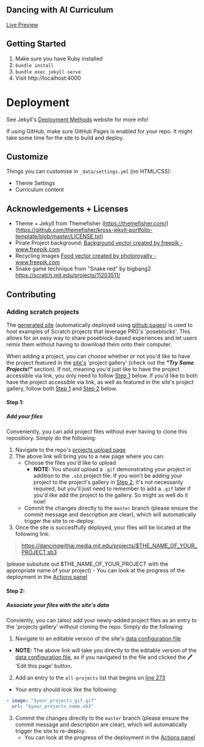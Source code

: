 ## Dancing with AI Curriculum 

[Live Preview](https://dancingwithai.media.mit.edu)

## Getting Started

1. Make sure you have Ruby installed
2. `bundle install`
3. `bundle exec jekyll serve`
4. Visit http://localhost:4000 

# Deployment

See Jekyll's [Deployment Methods](https://jekyllrb.com/docs/deployment-methods/) website for more info!

If using GitHub, make sure GitHub Pages is enabled for your repo. It might take some time for the site to build and deploy.

## Customize

Things you can customise in `_data/settings.yml` (no HTML/CSS):

- Theme Settings
- Curriculum content

## Acknowledgements + Licenses

- Theme + Jekyll from Themefisher (https://themefisher.com/) (https://github.com/themefisher/kross-jekyll-portfolio-template/blob/master/LICENSE.txt)
- Pirate Project background: <a href="https://www.freepik.com/free-photos-vectors/background">Background vector created by freepik - www.freepik.com</a>
- Recycling images <a href="https://www.freepik.com/free-photos-vectors/food">Food vector created by photoroyalty - www.freepik.com</a>
- Snake game technique from "Snake red" by bigbang2 https://scratch.mit.edu/projects/11203511/

## Contributing 

### Adding scratch projects

The [generated site](https://dancingwithai.media.mit.edu) (automatically deployed using [github pages](https://pages.github.com/)) is used to host examples of Scratch projects that leverage PRG's 'poseblocks'. This allows for an easy way to share poseblock-based experiences and let users *remix* them without having to download them onto their computer. 

When adding a project, you can choose whether or not you'd like to have the project featured in the [site's](https://dancingwithai.media.mit.edu) 'project gallery' (check out the ***"Try Some Projects!"*** section). If not, meaning you'd just like to have the project accessible via link, you only need to follow [Step 1](#step-1) below. If you'd like to both have the project accessible via link, as well as featured in the site's project gallery, follow both [Step 1](#step-1) and [Step 2](#step-2) below. 

#### Step 1:
##### Add your files

Conveniently, you can add project files without ever having to clone this repositiory. Simply do the following:

1. Navigate to the repo's [projects upload page](https://github.com/dancingwithai/dancingwithai.github.io/upload/master/projects)
3. The above link will bring you to a new page where you can:
    - Choose the files you'd like to upload
      - **NOTE:** You should upload a `.gif` demonstrating your project in addition to the `.sb3` project file. If you won't be adding your project to the project's gallery in [Step 2](#step-2), it's not necessarily required, but you'll just need to remember to add a `.gif` later if you'd like add the project to the gallery. So might as well do it now! 
    - Commit the changes directly to the `master` branch (please ensure the commit message and description are clear), which will automatically trigger the site to re-deploy.
4. Once the site is succesffully deployed, your files will be located at the following link: 
> https://dancingwithai.media.mit.edu/projects/$THE_NAME_OF_YOUR_PROJECT.sb3 

(please subsitute out $THE_NAME_OF_YOUR_PROJECT with the appropriate name of your project)
    - You can look at the progress of the deployment in the [Actions panel](https://github.com/dancingwithai/dancingwithai.github.io/actions)

#### Step 2:
##### Associate your files with the site's data 
  
Conviently, you can (also) add your newly-added project files as an entry to the 'projects gallery' without cloning the repo. Simply do the following:
  
1. Navigate to an editable version of the site's [data configuration file](https://github.com/dancingwithai/dancingwithai.github.io/edit/master/_data/settings.yml)
  - **NOTE:** The above link will take you directly to the editable version of the [data configuration file](https://github.com/dancingwithai/dancingwithai.github.io/blob/master/_data/settings.yml), as if you navigated to the file and clicked the 🖊️ 'Edit this page' button.
2. Add an entry to the `all-projects` list that begins on [line 273](https://github.com/dancingwithai/dancingwithai.github.io/blob/master/_data/settings.yml#L273)
  - Your entry should look like the following: 
  ```yaml
  - image: "$your_projects_gif.gif"
    url: "$your_projects_name.sb3"
  ```
3. Commit the changes directly to the `master` branch (please ensure the commit message and description are clear), which will automatically trigger the site to re-deploy.
    - You can look at the progress of the deployment in the [Actions panel](https://github.com/dancingwithai/dancingwithai.github.io/actions)
